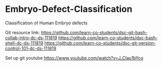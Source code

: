 # Embryo-Defect-Classification
Classification of Human Embryo defects


Git resource link:
https://github.com/learn-co-students/dsc-git-bash-collab-intro-dc-ds-111819
https://github.com/learn-co-students/dsc-bash-shell-dc-ds-111819
https://github.com/learn-co-students/dsc-git-version-control-101-dc-ds-111819

Set up git youtube
https://www.youtube.com/watch?v=J_Clau1bYco